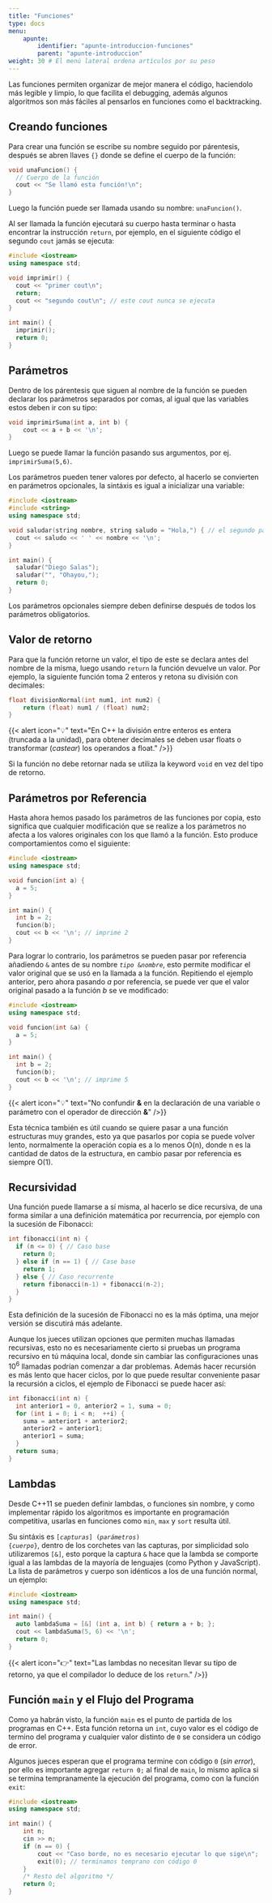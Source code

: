 ```yaml
---
title: "Funciones"
type: docs
menu:
    apunte:
        identifier: "apunte-introduccion-funciones"
        parent: "apunte-introduccion"
weight: 30 # El menú lateral ordena artículos por su peso
---
```

Las funciones permiten organizar de mejor manera el código, haciendolo más legible y limpio, lo que facilita el debugging, además algunos algoritmos son más fáciles al pensarlos en funciones como el backtracking.

## Creando funciones

Para crear una función se escribe su nombre seguido por párentesis, después se abren llaves `{}` donde se define el cuerpo de la función:

```c++
void unaFuncion() {
  // Cuerpo de la función
  cout << "Se llamó esta función!\n";
}
```

Luego la función puede ser llamada usando su nombre: `unaFuncion()`.

Al ser llamada la función ejecutará su cuerpo hasta terminar o hasta encontrar la instrucción `return`, por ejemplo, en el siguiente código el segundo `cout` jamás se ejecuta:

```c++
#include <iostream>
using namespace std;

void imprimir() {
  cout << "primer cout\n";
  return;
  cout << "segundo cout\n"; // este cout nunca se ejecuta
}

int main() {
  imprimir();
  return 0;
}
```

## Parámetros
Dentro de los párentesis que siguen al nombre de la función se pueden declarar los parámetros separados por comas, al igual que las variables estos deben ir con su tipo:
```c++
void imprimirSuma(int a, int b) {
    cout << a + b << '\n';
}
```

Luego se puede llamar la función pasando sus argumentos, por ej. `imprimirSuma(5,6)`.

Los parámetros pueden tener valores por defecto, al hacerlo se convierten en parámetros opcionales, la sintáxis es igual a inicializar una variable:
```c++
#include <iostream>
#include <string>
using namespace std;

void saludar(string nombre, string saludo = "Hola,") { // el segundo parámetro es opcional
  cout << saludo << ' ' << nombre << '\n';
}

int main() {
  saludar("Diego Salas");
  saludar("", "Ohayou,");
  return 0;
}
```
<!-- Falta nombre con lore -->

Los parámetros opcionales siempre deben definirse después de todos los parámetros obligatorios.

## Valor de retorno
Para que la función retorne un valor, el tipo de este se declara antes del nombre de la misma, luego usando `return` la función devuelve un valor. Por ejemplo, la siguiente función toma 2 enteros y retona su división con decimales:
```c++
float divisionNormal(int num1, int num2) {
    return (float) num1 / (float) num2;
}
```
{{< alert icon="💡" text="En C++ la división entre enteros es entera (truncada a la unidad), para obtener decimales se deben usar floats o transformar (<i>castear</i>) los operandos a float." />}}

Si la función no debe retornar nada se utiliza la keyword `void` en vez del tipo de retorno.

## Parámetros por Referencia
Hasta ahora hemos pasado los parámetros de las funciones por copia, esto significa que cualquier modificación que se realize a los parámetros no afecta a los valores originales con los que llamó a la función. Esto produce comportamientos como el siguiente:
```c++
#include <iostream>
using namespace std;

void funcion(int a) {
  a = 5;
}

int main() {
  int b = 2;
  funcion(b);
  cout << b << '\n'; // imprime 2
}
```

Para lograr lo contrario, los parámetros se pueden pasar por referencia añadiendo `&` antes de su nombre <code><i>tipo</i> &<i>nombre</i></code>, esto permite modificar el valor original que se usó en la llamada a la función. Repitiendo el ejemplo anterior, pero ahora pasando $a$ por referencia, se puede ver que el valor original pasado a la función $b$ se ve modificado:
```c++
#include <iostream>
using namespace std;

void funcion(int &a) {
  a = 5;
}

int main() {
  int b = 2;
  funcion(b);
  cout << b << '\n'; // imprime 5
}
```

{{< alert icon="💡" text="No confundir <b>&</b> en la declaración de una variable o parámetro con el operador de dirección <b>&</b>" />}}

Esta técnica también es útil cuando se quiere pasar a una función estructuras muy grandes, esto ya que pasarlos por copia se puede volver lento, normalmente la operación copia es a lo menos O(n), donde n es la cantidad de datos de la estructura, en cambio pasar por referencia es siempre O(1).

## Recursividad
Una función puede llamarse a sí misma, al hacerlo se dice recursiva, de una forma similar a una definición matemática por recurrencia, por ejemplo con la sucesión de Fibonacci:
```c++
int fibonacci(int n) {
  if (n <= 0) { // Caso base
    return 0;
  } else if (n == 1) { // Case base
    return 1;
  } else { // Caso recurrente
    return fibonacci(n-1) + fibonacci(n-2);
  }
}
```
Esta definición de la sucesión de Fibonacci no es la más óptima, una mejor versión se discutirá más adelante.

Aunque los jueces utilizan opciones que permiten muchas llamadas recursivas, esto no es necesariamente cierto si pruebas un programa recursivo en tú máquina local, donde sin cambiar las configuraciones unas $10^6$ llamadas podrían comenzar a dar problemas. Además hacer recursión es más lento que hacer ciclos, por lo que puede resultar conveniente pasar la recursión a ciclos, el ejemplo de Fibonacci se puede hacer así:
```c++
int fibonacci(int n) {
  int anterior1 = 0, anterior2 = 1, suma = 0;
  for (int i = 0; i < n;  ++i) {
    suma = anterior1 + anterior2;
    anterior2 = anterior1;
    anterior1 = suma;
  }
  return suma;
}
```

## Lambdas
Desde C++11 se pueden definir lambdas, o funciones sin nombre, y como implementar rápido los algoritmos es importante en programación competitiva, usarlas en funciones como `min`, `max` y `sort` resulta útil.

Su sintáxis es <code>[<i>capturas</i>] (<i>parámetros</i>) {<i>cuerpo</i>}</code>, dentro de los corchetes van las capturas, por simplicidad solo utilizaremos `[&]`, esto porque la captura `&` hace que la lambda se comporte igual a las lambdas de la mayoría de lenguajes (como Python y JavaScript). La lista de parámetros y cuerpo son idénticos a los de una función normal, un ejemplo:
```c++
#include <iostream>
using namespace std;

int main() {
  auto lambdaSuma = [&] (int a, int b) { return a + b; };
  cout << lambdaSuma(5, 6) << '\n';
  return 0;
}
```
{{< alert icon="👉" text="Las lambdas no necesitan llevar su tipo de retorno, ya que el compilador lo deduce de los <code>return</code>." />}}

## Función `main` y el Flujo del Programa
Como ya habrán visto, la función `main` es el punto de partida de los programas en C++. Esta función retorna un `int`, cuyo valor es el código de termino del programa y cualquier valor distinto de `0` se considera un código de error.

Algunos jueces esperan que el programa termine con código `0` (_sin error_), por ello es importante agregar `return 0;` al final de `main`, lo mismo aplica si se termina tempranamente la ejecución del programa, como con la función `exit`:

```c++
#include <iostream>
using namespace std;

int main() {
    int n;
    cin >> n;
    if (n == 0) {
        cout << "Caso borde, no es necesario ejecutar lo que sige\n";
        exit(0); // terminamos temprano con código 0
    }
    /* Resto del algoritmo */
    return 0;
}
```
